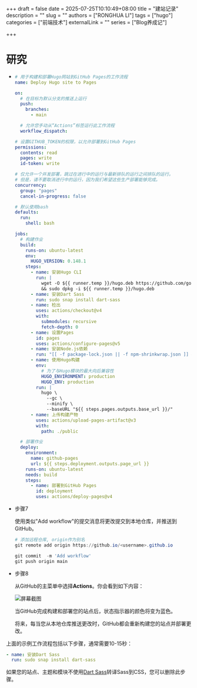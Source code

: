 +++
draft = false
date = 2025-07-25T10:10:49+08:00
title = "建站记录"
description = ""
slug = ""
authors = ["RONGHUA LI"]
tags = ["hugo"]
categories = ["前端技术"]
externalLink = ""
series = ["Blog养成记"]

+++

# 研究

- ```yaml
  # 用于构建和部署Hugo网站到GitHub Pages的工作流程
  name: Deploy Hugo site to Pages
  
  on:
    # 在目标为默认分支的推送上运行
    push:
      branches:
        - main
  
    # 允许您手动从“Actions”标签运行此工作流程
    workflow_dispatch:
  
  # 设置GITHUB_TOKEN的权限，以允许部署到GitHub Pages
  permissions:
    contents: read
    pages: write
    id-token: write
  
  # 仅允许一个并发部署，跳过在进行中的运行与最新排队的运行之间排队的运行。
  # 但是，请不要取消进行中的运行，因为我们希望这些生产部署能够完成。
  concurrency:
    group: "pages"
    cancel-in-progress: false
  
  # 默认使用bash
  defaults:
    run:
      shell: bash
  
  jobs:
    # 构建作业
    build:
      runs-on: ubuntu-latest
      env:
        HUGO_VERSION: 0.148.1
      steps:
        - name: 安装Hugo CLI
          run: |
            wget -O ${{ runner.temp }}/hugo.deb https://github.com/gohugoio/hugo/releases/download/v${HUGO_VERSION}/hugo_extended_${HUGO_VERSION}_linux-amd64.deb \
            && sudo dpkg -i ${{ runner.temp }}/hugo.deb          
        - name: 安装Dart Sass
          run: sudo snap install dart-sass
        - name: 检出
          uses: actions/checkout@v4
          with:
            submodules: recursive
            fetch-depth: 0
        - name: 设置Pages
          id: pages
          uses: actions/configure-pages@v5
        - name: 安装Node.js依赖
          run: "[[ -f package-lock.json || -f npm-shrinkwrap.json ]] && npm ci || true"
        - name: 使用Hugo构建
          env:
            # 为了与Hugo模块的最大向后兼容性
            HUGO_ENVIRONMENT: production
            HUGO_ENV: production
          run: |
            hugo \
              --gc \
              --minify \
              --baseURL "${{ steps.pages.outputs.base_url }}/"          
        - name: 上传构建产物
          uses: actions/upload-pages-artifact@v3
          with:
            path: ./public
  
    # 部署作业
    deploy:
      environment:
        name: github-pages
        url: ${{ steps.deployment.outputs.page_url }}
      runs-on: ubuntu-latest
      needs: build
      steps:
        - name: 部署到GitHub Pages
          id: deployment
          uses: actions/deploy-pages@v4
  ```
  
- 步骤7

  使用类似"Add workflow"的提交消息将更改提交到本地仓库，并推送到GitHub。

  ```powershell
  # 添加远程仓库, origin作为别名
  git remote add origin https://github.io/<username>.github.io
  
  git commit  -m 'Add workflow'
  git push origin main
  ```

- 步骤8

  从GitHub的主菜单中选择**Actions**。你会看到如下内容：

  ![屏幕截图](https://hugo.opendocs.io/hosting-and-deployment/hosting-on-github/gh-pages-3.png)

  当GitHub完成构建和部署您的站点后，状态指示器的颜色将变为蓝色。

  将来，每当您从本地仓库推送更改时，GitHub都会重新构建您的站点并部署更改。

上面的示例工作流程包括以下步骤，通常需要10-15秒：

```yaml
- name: 安装Dart Sass
  run: sudo snap install dart-sass
```

如果您的站点、主题和模块不使用[Dart Sass](https://hugo.opendocs.io/hugo-pipes/transpile-sass-to-css/#dart-sass)转译Sass到CSS，您可以删除此步骤。
